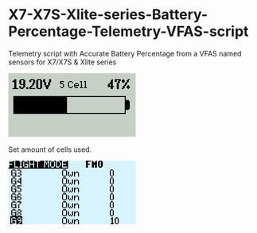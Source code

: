 # X7-X7S-Xlite-series-Battery-Percentage-Telemetry-VFAS-script
Telemetry script with Accurate Battery Percentage from a VFAS named sensors for X7/X7S &amp; Xlite series


![alt text](https://github.com/Hobby4life/OpenTX-VFAS-Battery-Percentage-Telemetry-script-for-X7-Xlite-series/blob/master/BatteryPct.png)

Set amount of cells used.

![alt text](https://github.com/Hobby4life/OpenTX-VFAS-Battery-Percentage-Telemetry-script-for-X7-Xlite-series/blob/master/CellsGV9.png)
